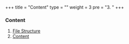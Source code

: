 +++
title = "Content"
type = ""
weight = 3
pre = "3. "
+++

### Content

 1. [File Structure](3.1-FileStructure/)
 2. [Content](3.2-Content/)